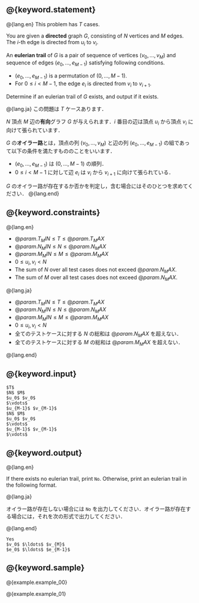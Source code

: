 ## @{keyword.statement}

@{lang.en}
This problem has $T$ cases. 

You are given a **directed** graph $G$, consisting of $N$ vertices and $M$ edges. The $i$-th edge is directed from $u_i$ to $v_i$. 

An **eulerian trail** of $G$ is a pair of sequence of vertices $(v_0,\ldots,v_M)$ and sequence of edges $(e_0,\ldots,e_{M-1})$ satisfying following conditions. 

- $(e_0,\ldots,e_{M-1})$ is a permutation of $(0, \ldots, M-1)$. 
- For $0\leq i < M-1$, the edge $e_i$ is directed from $v_i$ to $v_{i+1}$. 

Determine if an eulerian trail of $G$ exists, and output if it exists. 

@{lang.ja}
この問題は $T$ ケースあります．

$N$ 頂点 $M$ 辺の**有向**グラフ $G$ が与えられます．$i$ 番目の辺は頂点 $u_i$ から頂点 $v_i$ に向けて張られています．

$G$ の**オイラー路**とは，頂点の列 $(v_0,\ldots,v_{M})$ と辺の列 $(e_0,\ldots,e_{M-1})$ の組であって以下の条件を満たすもののことをいいます．

- $(e_0,\ldots,e_{M-1})$ は $(0, \ldots, M-1)$ の順列．
- $0\leq i < M-1$ に対して辺 $e_i$ は $v_i$ から $v_{i+1}$ に向けて張られている．

$G$ のオイラー路が存在するか否かを判定し，含む場合にはそのひとつを求めてください．
@{lang.end}


## @{keyword.constraints}
@{lang.en}

- $@{param.T_MIN} \leq T \leq @{param.T_MAX}$
- $@{param.N_MIN} \leq N \leq @{param.N_MAX}$
- $@{param.M_MIN} \leq M \leq @{param.M_MAX}$
- $0 \leq u_i, v_i \lt N$
- The sum of $N$ over all test cases does not exceed $@{param.N_MAX}$. 
- The sum of $M$ over all test cases does not exceed $@{param.N_MAX}$. 

@{lang.ja}

- $@{param.T_MIN} \leq T \leq @{param.T_MAX}$
- $@{param.N_MIN} \leq N \leq @{param.N_MAX}$
- $@{param.M_MIN} \leq M \leq @{param.M_MAX}$
- $0 \leq u_i, v_i \lt N$
- 全てのテストケースに対する $N$ の総和は $@{param.N_MAX}$ を超えない．
- 全てのテストケースに対する $M$ の総和は $@{param.M_MAX}$ を超えない．

@{lang.end}

## @{keyword.input}

~~~
$T$
$N$ $M$
$u_0$ $v_0$
$\vdots$
$u_{M-1}$ $v_{M-1}$
$N$ $M$
$u_0$ $v_0$
$\vdots$
$u_{M-1}$ $v_{M-1}$
$\vdots$
~~~

## @{keyword.output}

@{lang.en}

If there exists no eulerian trail, print `No`. Otherwise, print an eulerian trail in the following format. 

@{lang.ja}

オイラー路が存在しない場合には `No` を出力してください．オイラー路が存在する場合には，それを次の形式で出力してください．

@{lang.end}

~~~
Yes
$v_0$ $\ldots$ $v_{M}$
$e_0$ $\ldots$ $e_{M-1}$
~~~

## @{keyword.sample}

@{example.example_00}

@{example.example_01}
